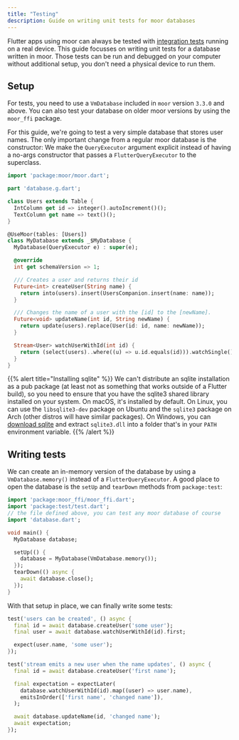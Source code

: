 ```yaml
---
title: "Testing"
description: Guide on writing unit tests for moor databases
---
```


Flutter apps using moor can always be tested with [integration tests](https://flutter.dev/docs/cookbook/testing/integration/introduction)
running on a real device. This guide focusses on writing unit tests for a database written in moor.
Those tests can be run and debugged on your computer without additional setup, you don't need a
physical device to run them.

## Setup

For tests, you need to use a `VmDatabase` included in `moor` version `3.3.0` and above. You can also test your database on older moor
versions by using the `moor_ffi` package.

For this guide, we're going to test a very simple database that stores user names. The only important change from a regular moor
database is the constructor: We make the `QueryExecutor` argument explicit instead of having a no-args constructor that passes
a `FlutterQueryExecutor` to the superclass.
```dart
import 'package:moor/moor.dart';

part 'database.g.dart';

class Users extends Table {
  IntColumn get id => integer().autoIncrement()();
  TextColumn get name => text()();
}

@UseMoor(tables: [Users])
class MyDatabase extends _$MyDatabase {
  MyDatabase(QueryExecutor e) : super(e);

  @override
  int get schemaVersion => 1;

  /// Creates a user and returns their id
  Future<int> createUser(String name) {
    return into(users).insert(UsersCompanion.insert(name: name));
  }

  /// Changes the name of a user with the [id] to the [newName].
  Future<void> updateName(int id, String newName) {
    return update(users).replace(User(id: id, name: newName));
  }

  Stream<User> watchUserWithId(int id) {
    return (select(users)..where((u) => u.id.equals(id))).watchSingle();
  }
}
```

{{% alert title="Installing sqlite" %}}
We can't distribute an sqlite installation as a pub package (at least
not as something that works outside of a Flutter build), so you need
to ensure that you have the sqlite3 shared library installed on your
system. On macOS, it's installed by default.
On Linux, you can use the `libsqlite3-dev` package on Ubuntu and the 
`sqlite3` package on Arch (other distros will have similar packages).
On Windows, you can [download sqlite](https://www.sqlite.org/download.html)
and extract `sqlite3.dll` into a folder that's in your `PATH` environment
variable.
{{% /alert %}}

## Writing tests

We can create an in-memory version of the database by using a 
`VmDatabase.memory()` instead of a `FlutterQueryExecutor`. A good
place to open the database is the `setUp` and `tearDown` methods from
`package:test`:
```dart
import 'package:moor_ffi/moor_ffi.dart';
import 'package:test/test.dart';
// the file defined above, you can test any moor database of course
import 'database.dart'; 

void main() {
  MyDatabase database;

  setUp(() {
    database = MyDatabase(VmDatabase.memory());
  });
  tearDown(() async {
    await database.close();
  });
}
```

With that setup in place, we can finally write some tests:
```dart
test('users can be created', () async {
  final id = await database.createUser('some user');
  final user = await database.watchUserWithId(id).first;

  expect(user.name, 'some user');
});

test('stream emits a new user when the name updates', () async {
  final id = await database.createUser('first name');

  final expectation = expectLater(
    database.watchUserWithId(id).map((user) => user.name),
    emitsInOrder(['first name', 'changed name']),
  );

  await database.updateName(id, 'changed name');
  await expectation;
});
```
